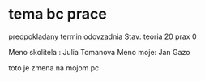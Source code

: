 # tema bc prace
predpokladany termin odovzadnia
Stav:
teoria 20
prax 0

Meno skolitela : Julia Tomanova
Meno moje: Jan Gazo

toto je zmena na mojom pc